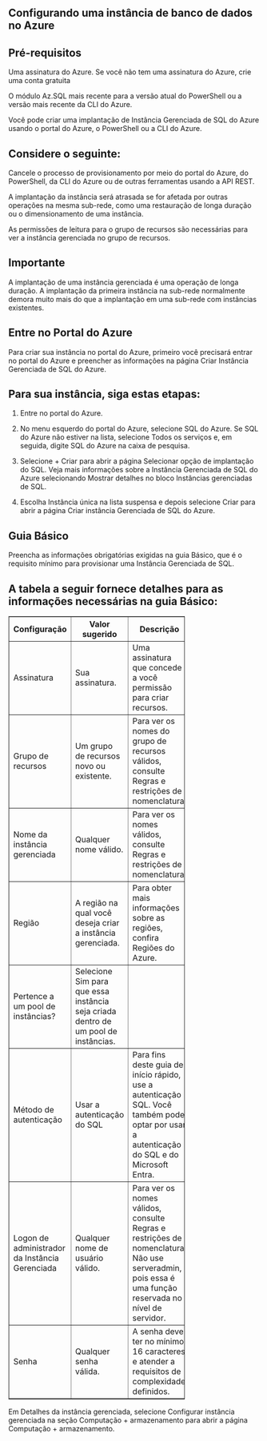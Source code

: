 ## Configurando uma instância de banco de dados no Azure

## Pré-requisitos

Uma assinatura do Azure. Se você não tem uma assinatura do Azure, crie uma conta gratuita

O módulo Az.SQL mais recente para a versão atual do PowerShell ou a versão mais recente da CLI do Azure.

Você pode criar uma implantação de Instância Gerenciada de SQL do Azure usando o portal do Azure, o PowerShell ou a CLI do Azure.

## Considere o seguinte:

Cancele o processo de provisionamento por meio do portal do Azure, do PowerShell, da CLI do Azure ou de outras ferramentas usando a API REST.

A implantação da instância será atrasada se for afetada por outras operações na mesma sub-rede, como uma restauração de longa duração ou o dimensionamento de uma instância.

As permissões de leitura para o grupo de recursos são necessárias para ver a instância gerenciada no grupo de recursos.

## Importante

A implantação de uma instância gerenciada é uma operação de longa duração. A implantação da primeira instância na sub-rede normalmente demora muito mais do que a implantação em uma sub-rede com instâncias existentes. 

## Entre no Portal do Azure

Para criar sua instância no portal do Azure, primeiro você precisará entrar no portal do Azure e preencher as informações na página Criar Instância Gerenciada de SQL do Azure.

## Para sua instância, siga estas etapas:

1. Entre no portal do Azure.

2. No menu esquerdo do portal do Azure, selecione SQL do Azure. Se SQL do Azure não estiver na lista, selecione Todos os serviços e, em seguida, digite SQL do Azure na caixa de pesquisa.

3. Selecione + Criar para abrir a página Selecionar opção de implantação do SQL. Veja mais informações sobre a Instância Gerenciada de SQL do Azure selecionando Mostrar detalhes no bloco Instâncias gerenciadas de SQL.

4. Escolha Instância única na lista suspensa e depois selecione Criar para abrir a página Criar instância Gerenciada de SQL do Azure. 

## Guia Básico

Preencha as informações obrigatórias exigidas na guia Básico, que é o requisito mínimo para provisionar uma Instância Gerenciada de SQL.

## A tabela a seguir fornece detalhes para as informações necessárias na guia Básico: 

<table border="1" style="width: 70%; table-layout: fixed;">
  <tr>
    <th style="width: 30%;">Configuração</th>
    <th style="width: 20%;">Valor sugerido</th>
    <th style="width: 50%;">Descrição</th>
  </tr>
  <tr>
    <td>Assinatura</td>
    <td>Sua assinatura.</td>
    <td>Uma assinatura que concede a você permissão para criar recursos.</td>
  </tr>
  <tr>
    <td>Grupo de recursos</td>
    <td>Um grupo de recursos novo ou existente.</td>
    <td>Para ver os nomes do grupo de recursos válidos, consulte Regras e restrições de nomenclatura.</td>
  </tr>
  <tr>
    <td>Nome da instância gerenciada</td>
    <td>Qualquer nome válido.</td>
    <td>Para ver os nomes válidos, consulte Regras e restrições de nomenclatura.</td>
  </tr>
  <tr>
    <td>Região</td>
    <td>A região na qual você deseja criar a instância gerenciada.</td>
    <td>Para obter mais informações sobre as regiões, confira Regiões do Azure.</td>
  </tr>
  <tr>
    <td>Pertence a um pool de instâncias?</td>
    <td>Selecione Sim para que essa instância seja criada dentro de um pool de instâncias.</td>
    <td></td>
  </tr>
  <tr>
    <td>Método de autenticação</td>
    <td>Usar a autenticação do SQL</td>
    <td>Para fins deste guia de início rápido, use a autenticação SQL. Você também pode optar por usar a autenticação do SQL e do Microsoft Entra.</td>
  </tr>
  <tr>
    <td>Logon de administrador da Instância Gerenciada</td>
    <td>Qualquer nome de usuário válido.</td>
    <td>Para ver os nomes válidos, consulte Regras e restrições de nomenclatura. Não use serveradmin, pois essa é uma função reservada no nível de servidor.</td>
  </tr>
  <tr>
    <td>Senha</td>
    <td>Qualquer senha válida.</td>
    <td>A senha deve ter no mínimo 16 caracteres e atender a requisitos de complexidade definidos.</td>
  </tr>
</table>  


Em Detalhes da instância gerenciada, selecione Configurar instância gerenciada na seção Computação + armazenamento para abrir a página Computação + armazenamento. 


